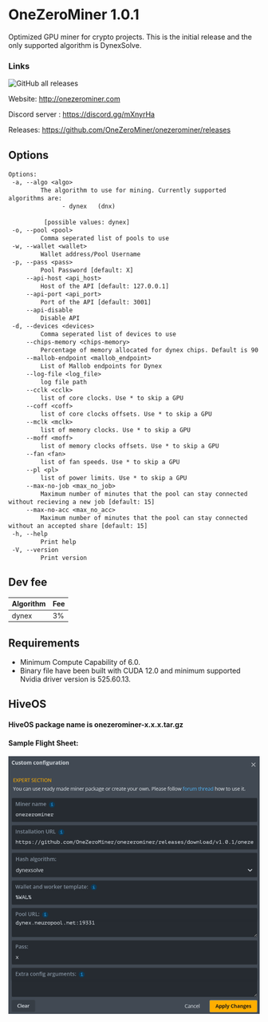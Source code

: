 # OneZeroMiner 1.0.1

Optimized GPU miner for crypto projects. This is the initial release and the only supported algorithm is DynexSolve.
### Links 

![GitHub all releases](https://img.shields.io/github/downloads/OneZeroMiner/onezerominer/total)


Website: http://onezerominer.com

Discord server : https://discord.gg/mXnyrHa

Releases: https://github.com/OneZeroMiner/onezerominer/releases

Options
------------------------------------------           
 ```                                                                                                   
Options:        
  -a, --algo <algo>
          The algorithm to use for mining. Currently supported algorithms are: 
                - dynex   (dnx)
          
           [possible values: dynex]
  -o, --pool <pool>
          Comma seperated list of pools to use
  -w, --wallet <wallet>
          Wallet address/Pool Username
  -p, --pass <pass>
          Pool Password [default: X]
      --api-host <api_host>
          Host of the API [default: 127.0.0.1]
      --api-port <api_port>
          Port of the API [default: 3001]
      --api-disable
          Disable API
  -d, --devices <devices>
          Comma seperated list of devices to use
      --chips-memory <chips-memory>
          Percentage of memory allocated for dynex chips. Default is 90
      --mallob-endpoint <mallob_endpoint>
          List of Mallob endpoints for Dynex
      --log-file <log_file>
          log file path
      --cclk <cclk>
          list of core clocks. Use * to skip a GPU
      --coff <coff>
          list of core clocks offsets. Use * to skip a GPU
      --mclk <mclk>
          list of memory clocks. Use * to skip a GPU
      --moff <moff>
          list of memory clocks offsets. Use * to skip a GPU
      --fan <fan>
          list of fan speeds. Use * to skip a GPU
      --pl <pl>
          list of power limits. Use * to skip a GPU
      --max-no-job <max_no_job>
          Maximum number of minutes that the pool can stay connected without recieving a new job [default: 15]
      --max-no-acc <max_no_acc>
          Maximum number of minutes that the pool can stay connected without an accepted share [default: 15]
  -h, --help
          Print help
  -V, --version
          Print version
```

Dev fee
------------------------------------------

Algorithm           |  Fee 
--------------------| ---- 
dynex               | 3%


Requirements
------------------------------------------ 
* Minimum Compute Capability of 6.0.
* Binary file have been built with CUDA 12.0 and minimum supported Nvidia driver version is 525.60.13. 

HiveOS
------------------------------------------
#### HiveOS package name is onezerominer-x.x.x.tar.gz
#### Sample Flight Sheet:

![HiveOS](https://github.com/OneZeroMiner/onezerominer/raw/main/hiveos.png?raw=true)
